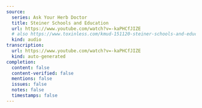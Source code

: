 ```yaml
---
source:
  series: Ask Your Herb Doctor
  title: Steiner Schools and Education
  url: https://www.youtube.com/watch?v=-kaPHCfJIZE
  # also https://www.toxinless.com/kmud-151120-steiner-schools-and-education.mp3
  kind: audio
transcription:
  url: https://www.youtube.com/watch?v=-kaPHCfJIZE
  kind: auto-generated
completion:
  content: false
  content-verified: false
  mentions: false
  issues: false
  notes: false
  timestamps: false
---
```

